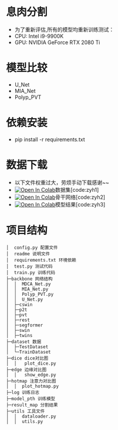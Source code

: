 # 息肉分割
* 为了重新评估,所有的模型均重新训练测试：
* CPU: Intel i9-9900K
* GPU: NVIDIA GeForce RTX 2080 Ti

# 模型比较
* U_Net
* MIA_Net
* Polyp_PVT

# 依赖安装
* pip install -r requirements.txt

# 数据下载
* 以下文件权重过大，劳烦手动下载感谢~~
* [![Open In Colab](https://colab.research.google.com/assets/colab-badge.svg)](https://pan.baidu.com/s/1ESD2xBrMHC3OA7QVbsbEkw)数据集[code:zyh1]
* [![Open In Colab](https://colab.research.google.com/assets/colab-badge.svg)](https://pan.baidu.com/s/1glbeLchNfhaFzZuEST656A)骨干网络[code:zyh2]
* [![Open In Colab](https://colab.research.google.com/assets/colab-badge.svg)](https://pan.baidu.com/s/1GTdqKJg6AZG4aJJXHa54XQ)模型结果[code:zyh3]

# 项目结构
```
│  config.py 配置文件
│  readme 说明文件
│  requirements.txt 环境依赖
│  test.py 测试代码
│  train.py 训练代码
├─backbone 网络结构
│  │  MDCA_Net.py
│  │  MIA_Net.py
│  │  Polyp_PVT.py
│  │  U_Net.py
│  ├─cswin
│  ├─p2t
│  ├─pvt
│  ├─rest
│  ├─segformer
│  ├─swin
│  ├─twins
├─dataset 数据
│  ├─TestDataset
│  └─TrainDataset
├─dice dice对比图
│  │   plot_dice.py
├─edge 边缘对比图
│  │   show_edge.py
├─hotmap 注意力对比图
│  │  plot_hotmap.py
├─log 训练日志
├─model_pth 训练模型
├─result_map 分割结果
├─utils 工具文件
│  │  dataloader.py
│  │  utils.py
```